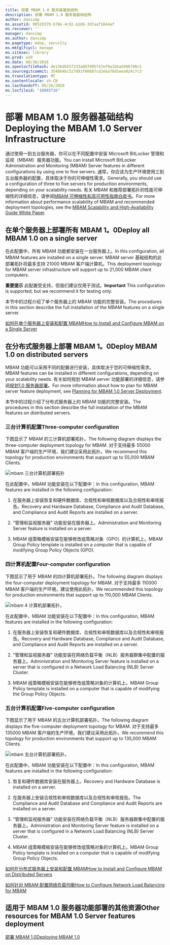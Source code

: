 ```yaml
---
title: 部署 MBAM 1.0 服务器基础结构
description: 部署 MBAM 1.0 服务器基础结构
author: dansimp
ms.assetid: 90529379-b70e-4c92-b188-3d7aaf1844af
ms.reviewer: ''
manager: dansimp
ms.author: dansimp
ms.pagetype: mdop, security
ms.mktglfcycl: manage
ms.sitesec: library
ms.prod: w10
ms.date: 08/30/2016
ms.openlocfilehash: de136db557233a097d95f47ef0a1bba5996798c5
ms.sourcegitcommit: 354664bc527d93f80687cd2eba70d1eea024c7c3
ms.translationtype: MT
ms.contentlocale: zh-CN
ms.lasthandoff: 06/26/2020
ms.locfileid: "10803716"
---
```

# <span data-ttu-id="9e286-103">部署 MBAM 1.0 服务器基础结构</span><span class="sxs-lookup"><span data-stu-id="9e286-103">Deploying the MBAM 1.0 Server Infrastructure</span></span>


<span data-ttu-id="9e286-104">通过使用一到五台服务器，你可以在不同配置中安装 Microsoft BitLocker 管理和监视（MBAM）服务器功能。</span><span class="sxs-lookup"><span data-stu-id="9e286-104">You can install Microsoft BitLocker Administration and Monitoring (MBAM) Server features in different configurations by using one to five servers.</span></span> <span data-ttu-id="9e286-105">通常，你应该为生产环境使用三到五台服务器的配置，具体取决于你的可伸缩性需求。</span><span class="sxs-lookup"><span data-stu-id="9e286-105">Generally, you should use a configuration of three to five servers for production environments, depending on your scalability needs.</span></span> <span data-ttu-id="9e286-106">有关 MBAM 和推荐部署拓扑的性能可伸缩性的详细信息，请参阅[MBAM 可伸缩性和高可用性指南白皮书](https://go.microsoft.com/fwlink/p/?LinkId=258314)。</span><span class="sxs-lookup"><span data-stu-id="9e286-106">For more information about performance scalability of MBAM and recommended deployment topologies, see the [MBAM Scalability and High-Availability Guide White Paper](https://go.microsoft.com/fwlink/p/?LinkId=258314).</span></span>

## <span data-ttu-id="9e286-107">在单个服务器上部署所有 MBAM 1。0</span><span class="sxs-lookup"><span data-stu-id="9e286-107">Deploy all MBAM 1.0 on a single server</span></span>


<span data-ttu-id="9e286-108">在此配置中，所有 MBAM 功能都安装在一台服务器上。</span><span class="sxs-lookup"><span data-stu-id="9e286-108">In this configuration, all MBAM features are installed on a single server.</span></span> <span data-ttu-id="9e286-109">MBAM server 基础结构的此部署拓扑将最多支持 21000 MBAM 客户端计算机。</span><span class="sxs-lookup"><span data-stu-id="9e286-109">This deployment topology for MBAM server infrastructure will support up to 21,000 MBAM client computers.</span></span>

<span data-ttu-id="9e286-110">**重要提示** 此配置受支持，但我们建议仅用于测试。</span><span class="sxs-lookup"><span data-stu-id="9e286-110">**Important** This configuration is supported, but we recommend it for testing only.</span></span>

 

<span data-ttu-id="9e286-111">本节中的过程介绍了单个服务器上的 MBAM 功能的完整安装。</span><span class="sxs-lookup"><span data-stu-id="9e286-111">The procedures in this section describe the full installation of the MBAM features on a single server.</span></span>

[<span data-ttu-id="9e286-112">如何在单个服务器上安装和配置 MBAM</span><span class="sxs-lookup"><span data-stu-id="9e286-112">How to Install and Configure MBAM on a Single Server</span></span>](how-to-install-and-configure-mbam-on-a-single-server-mbam-1.md)

## <span data-ttu-id="9e286-113">在分布式服务器上部署 MBAM 1。0</span><span class="sxs-lookup"><span data-stu-id="9e286-113">Deploy MBAM 1.0 on distributed servers</span></span>


<span data-ttu-id="9e286-114">MBAM 功能可以采用不同的配置进行安装，具体取决于您的可伸缩性需求。</span><span class="sxs-lookup"><span data-stu-id="9e286-114">MBAM features can be installed in different configurations, depending on your scalability needs.</span></span> <span data-ttu-id="9e286-115">有关如何规划 MBAM server 功能部署的详细信息，请参阅[规划1.0 服务器部署](planning-for-mbam-10-server-deployment.md)。</span><span class="sxs-lookup"><span data-stu-id="9e286-115">For more information about how to plan for MBAM server feature deployment, see [Planning for MBAM 1.0 Server Deployment](planning-for-mbam-10-server-deployment.md).</span></span>

<span data-ttu-id="9e286-116">本节中的过程介绍了分布式服务器上的 MBAM 功能的完整安装。</span><span class="sxs-lookup"><span data-stu-id="9e286-116">The procedures in this section describe the full installation of the MBAM features on distributed servers.</span></span>

### <span data-ttu-id="9e286-117">三台计算机配置</span><span class="sxs-lookup"><span data-stu-id="9e286-117">Three-computer configuration</span></span>

<span data-ttu-id="9e286-118">下图显示了 MBAM 的三计算机部署拓扑。</span><span class="sxs-lookup"><span data-stu-id="9e286-118">The following diagram displays the three-computer deployment topology for MBAM.</span></span> <span data-ttu-id="9e286-119">对于支持最多 55000 MBAM 客户端的生产环境，我们建议采用此拓扑。</span><span class="sxs-lookup"><span data-stu-id="9e286-119">We recommend this topology for production environments that support up to 55,000 MBAM Clients.</span></span>

![mbam 三台计算机部署拓扑](images/mbam-3-server.jpg)

<span data-ttu-id="9e286-121">在此配置中，MBAM 功能安装在以下配置中：</span><span class="sxs-lookup"><span data-stu-id="9e286-121">In this configuration, MBAM features are installed in the following configuration:</span></span>

1.  <span data-ttu-id="9e286-122">在服务器上安装恢复和硬件数据库、合规性和审核数据库以及合规性和审核报告。</span><span class="sxs-lookup"><span data-stu-id="9e286-122">Recovery and Hardware Database, Compliance and Audit Database, and Compliance and Audit Reports are installed on a server.</span></span>

2.  <span data-ttu-id="9e286-123">"管理和监视服务器" 功能安装在服务器上。</span><span class="sxs-lookup"><span data-stu-id="9e286-123">Administration and Monitoring Server feature is installed on a server.</span></span>

3.  <span data-ttu-id="9e286-124">MBAM 组策略模板安装在能够修改组策略对象（GPO）的计算机上。</span><span class="sxs-lookup"><span data-stu-id="9e286-124">MBAM Group Policy template is installed on a computer that is capable of modifying Group Policy Objects (GPO).</span></span>

### <span data-ttu-id="9e286-125">四计算机配置</span><span class="sxs-lookup"><span data-stu-id="9e286-125">Four-computer configuration</span></span>

<span data-ttu-id="9e286-126">下图显示了用于 MBAM 的四计算机部署拓扑。</span><span class="sxs-lookup"><span data-stu-id="9e286-126">The following diagram displays the four-computer deployment topology for MBAM.</span></span> <span data-ttu-id="9e286-127">对于支持最多 110000 MBAM 客户端的生产环境，建议使用此拓扑。</span><span class="sxs-lookup"><span data-stu-id="9e286-127">We recommended this topology for production environments that support up to 110,000 MBAM Clients.</span></span>

![mbam 4 计算机部署拓扑。](images/mbam-4-computer.jpg)

<span data-ttu-id="9e286-129">在此配置中，MBAM 功能安装在以下配置中：</span><span class="sxs-lookup"><span data-stu-id="9e286-129">In this configuration, MBAM features are installed in the following configuration:</span></span>

1.  <span data-ttu-id="9e286-130">在服务器上安装恢复和硬件数据库、合规性和审核数据库以及合规性和审核报告。</span><span class="sxs-lookup"><span data-stu-id="9e286-130">Recovery and Hardware Database, Compliance and Audit Database, and Compliance and Audit Reports are installed on a server.</span></span>

2.  <span data-ttu-id="9e286-131">"管理和监视服务器" 功能安装在网络负载平衡（NLB）服务器群集中配置的服务器上。</span><span class="sxs-lookup"><span data-stu-id="9e286-131">Administration and Monitoring Server feature is installed on a server that is configured in a Network Load Balancing (NLB) Server Cluster.</span></span>

3.  <span data-ttu-id="9e286-132">MBAM 组策略模板安装在能够修改组策略对象的计算机上。</span><span class="sxs-lookup"><span data-stu-id="9e286-132">MBAM Group Policy template is installed on a computer that is capable of modifying the Group Policy Objects.</span></span>

### <span data-ttu-id="9e286-133">五台计算机配置</span><span class="sxs-lookup"><span data-stu-id="9e286-133">Five-computer configuration</span></span>

<span data-ttu-id="9e286-134">下图显示了用于 MBAM 的五台计算机部署拓扑。</span><span class="sxs-lookup"><span data-stu-id="9e286-134">The following diagram displays the five-computer deployment topology for MBAM.</span></span> <span data-ttu-id="9e286-135">对于支持最多 135000 MBAM 客户端的生产环境，我们建议采用此拓扑。</span><span class="sxs-lookup"><span data-stu-id="9e286-135">We recommend this topology for production environments that support up to 135,000 MBAM Clients.</span></span>

![mbam 五台计算机部署拓扑。](images/mbam-5-computer.jpg)

<span data-ttu-id="9e286-137">在此配置中，MBAM 功能安装在以下配置中：</span><span class="sxs-lookup"><span data-stu-id="9e286-137">In this configuration, MBAM features are installed in the following configuration:</span></span>

1.  <span data-ttu-id="9e286-138">恢复和硬件数据库安装在服务器上。</span><span class="sxs-lookup"><span data-stu-id="9e286-138">Recovery and Hardware Database is installed on a server.</span></span>

2.  <span data-ttu-id="9e286-139">在服务器上安装合规性和审核数据库以及合规性和审核报告。</span><span class="sxs-lookup"><span data-stu-id="9e286-139">The Compliance and Audit Database and Compliance and Audit Reports are installed on a server.</span></span>

3.  <span data-ttu-id="9e286-140">"管理和监视服务器" 功能安装在网络负载平衡（NLB）服务器群集中配置的服务器上。</span><span class="sxs-lookup"><span data-stu-id="9e286-140">Administration and Monitoring Server feature is installed on a server that is configured in a Network Load Balancing (NLB) Server Cluster.</span></span>

4.  <span data-ttu-id="9e286-141">MBAM 组策略模板安装在能够修改组策略对象的计算机上。</span><span class="sxs-lookup"><span data-stu-id="9e286-141">MBAM Group Policy template is installed on a computer that is capable of modifying Group Policy Objects.</span></span>

[<span data-ttu-id="9e286-142">如何在分布式服务器上安装和配置 MBAM</span><span class="sxs-lookup"><span data-stu-id="9e286-142">How to Install and Configure MBAM on Distributed Servers</span></span>](how-to-install-and-configure-mbam-on-distributed-servers-mbam-1.md)

[<span data-ttu-id="9e286-143">如何针对 MBAM 配置网络负载均衡</span><span class="sxs-lookup"><span data-stu-id="9e286-143">How to Configure Network Load Balancing for MBAM</span></span>](how-to-configure-network-load-balancing-for-mbam.md)

## <span data-ttu-id="9e286-144">适用于 MBAM 1.0 服务器功能部署的其他资源</span><span class="sxs-lookup"><span data-stu-id="9e286-144">Other resources for MBAM 1.0 Server features deployment</span></span>


[<span data-ttu-id="9e286-145">部署 MBAM 1.0</span><span class="sxs-lookup"><span data-stu-id="9e286-145">Deploying MBAM 1.0</span></span>](deploying-mbam-10.md)

 

 





